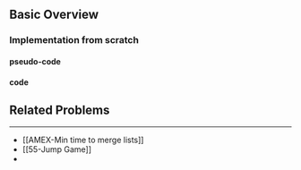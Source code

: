 ## Basic Overview

### Implementation from scratch
#### pseudo-code

#### code

## Related Problems
---
- [[AMEX-Min time to merge lists]]
- [[55-Jump Game]]
- 

